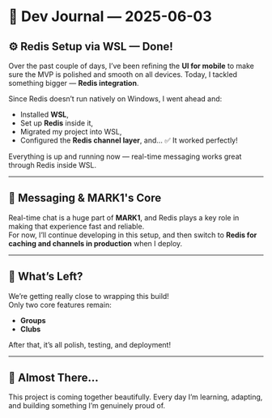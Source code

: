 # 📝 Dev Journal — 2025-06-03

## ⚙️ Redis Setup via WSL — Done!

Over the past couple of days, I’ve been refining the **UI for mobile** to make sure the MVP is polished and smooth on all devices. Today, I tackled something bigger — **Redis integration**.

Since Redis doesn’t run natively on Windows, I went ahead and:
- Installed **WSL**,
- Set up **Redis** inside it,
- Migrated my project into WSL,
- Configured the **Redis channel layer**, and...
✅ It worked perfectly!

Everything is up and running now — real-time messaging works great through Redis inside WSL.

---

## 💬 Messaging & MARK1's Core

Real-time chat is a huge part of **MARK1**, and Redis plays a key role in making that experience fast and reliable.  
For now, I’ll continue developing in this setup, and then switch to **Redis for caching and channels in production** when I deploy.

---

## 🧩 What’s Left?

We’re getting really close to wrapping this build!  
Only two core features remain:
- **Groups**
- **Clubs**

After that, it’s all polish, testing, and deployment!

---

## 🚀 Almost There...

This project is coming together beautifully. Every day I’m learning, adapting, and building something I’m genuinely proud of.
